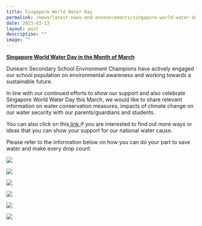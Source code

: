 ```yaml
---
title: Singapore World Water Day
permalink: /news/latest-news-and-announcements/singapore-world-water-day-2023/
date: 2023-03-13
layout: post
description: ""
image: ""
---
```


<p><strong><u>Singapore World Water Day in the Month of March </u></strong></p>
<p>Dunearn Secondary School Environment Champions have actively engaged our school population on environmental awareness and working towards a sustainable future.</p>
<p>In line with our continued efforts to show our support and also celebrate Singapore World Water Day this March, we would like to share relevant information on water conservation measures, impacts of climate change on our water security with our parents/guardians and students.</p>
<p>You can also click on this<a href="https://makeeverydropcount.pub.gov.sg/singapore-world-water-day/"> link&nbsp;</a>if&nbsp;you are interested to find out more ways or ideas that you can show your support for our national water cause.</p>
<p>Please refer to the information below on how you can do your part to save water and make every drop count.</p>

![](/images/pub1.jpg)<p>![](/images/pub2.jpg)<p>![](/images/pub3.jpg)<p>![](/images/pub4.jpg)<p>![](/images/pub5.jpg)<p>![](/images/pub6.png)